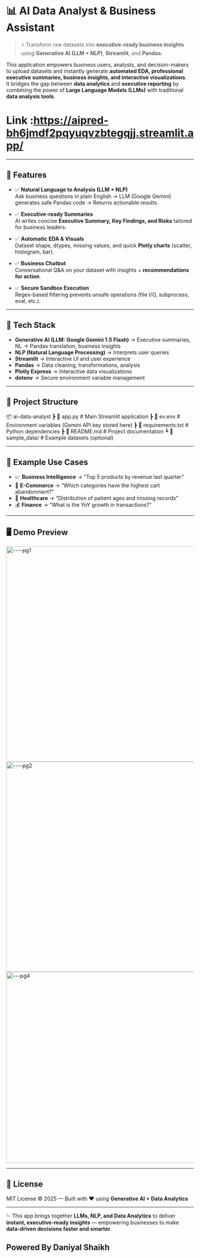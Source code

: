 # 📊 AI Data Analyst & Business Assistant  

> ⚡ Transform raw datasets into **executive-ready business insights** using **Generative AI (LLM + NLP)**, **Streamlit**, and **Pandas**.  

This application empowers business users, analysts, and decision-makers to upload datasets and instantly generate **automated EDA, professional executive summaries, business insights, and interactive visualizations**.  
It bridges the gap between **data analytics** and **executive reporting** by combining the power of **Large Language Models (LLMs)** with traditional **data analysis tools**.  
# Link :https://aipred-bh6jmdf2pqyuqvzbtegqjj.streamlit.app/
---

## 🚀 Features  

- ✅ **Natural Language to Analysis (LLM + NLP)**  
   Ask business questions in plain English → LLM (Google Gemini) generates safe Pandas code → Returns actionable results.  

- ✅ **Executive-ready Summaries**  
   AI writes concise **Executive Summary, Key Findings, and Risks** tailored for business leaders.  

- ✅ **Automatic EDA & Visuals**  
   Dataset shape, dtypes, missing values, and quick **Plotly charts** (scatter, histogram, bar).  

- ✅ **Business Chatbot**  
   Conversational Q&A on your dataset with insights + **recommendations for action**.  

- ✅ **Secure Sandbox Execution**  
   Regex-based filtering prevents unsafe operations (file I/O, subprocess, eval, etc.).  

---

## 🧠 Tech Stack  

- **Generative AI (LLM: Google Gemini 1.5 Flash)** → Executive summaries, NL → Pandas translation, business insights  
- **NLP (Natural Language Processing)** → Interprets user queries  
- **Streamlit** → Interactive UI and user experience  
- **Pandas** → Data cleaning, transformations, analysis  
- **Plotly Express** → Interactive data visualizations  
- **dotenv** → Secure environment variable management  

---

## 📂 Project Structure  

📦 ai-data-analyst
┣ 📜 app.py # Main Streamlit application
┣ 📜 ev.env # Environment variables (Gemini API key stored here)
┣ 📜 requirements.txt # Python dependencies
┣ 📜 README.md # Project documentation
┗ 📂 sample_data/ # Example datasets (optional)


---

## 🎯 Example Use Cases  

- 📈 **Business Intelligence** → “Top 5 products by revenue last quarter”  
- 🛒 **E-Commerce** → “Which categories have the highest cart abandonment?”  
- 🏥 **Healthcare** → “Distribution of patient ages and missing records”  
- 💰 **Finance** → “What is the YoY growth in transactions?”  

---

## 🖥️ Demo Preview  
<img width="1302" height="578" alt="----pg1" src="https://github.com/user-attachments/assets/1e85c787-45ce-4c1a-b860-750f89667bb0" />
<img width="1338" height="564" alt="----pg2" src="https://github.com/user-attachments/assets/e3cc1c08-5656-4618-8a8d-0b86a3c22abb" />
<img width="1357" height="513" alt="---pg4" src="https://github.com/user-attachments/assets/b87d98fb-818b-4354-885a-f55fcc636aba" />

---

## 📜 License  

MIT License © 2025 — Built with ❤️ using **Generative AI + Data Analytics**  

---

✨ This app brings together **LLMs, NLP, and Data Analytics** to deliver **instant, executive-ready insights** — empowering businesses to make **data-driven decisions faster and smarter**. 
## Powered By Daniyal Shaikh
